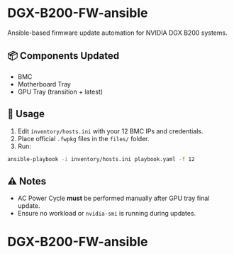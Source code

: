 # DGX-B200-FW-ansible

Ansible-based firmware update automation for NVIDIA DGX B200 systems.

## 📦 Components Updated
- BMC
- Motherboard Tray
- GPU Tray (transition + latest)

## 🚀 Usage

1. Edit `inventory/hosts.ini` with your 12 BMC IPs and credentials.
2. Place official `.fwpkg` files in the `files/` folder.
3. Run:

```bash
ansible-playbook -i inventory/hosts.ini playbook.yaml -f 12
```

## ⚠️ Notes
- AC Power Cycle **must** be performed manually after GPU tray final update.
- Ensure no workload or `nvidia-smi` is running during updates.
# DGX-B200-FW-ansible

